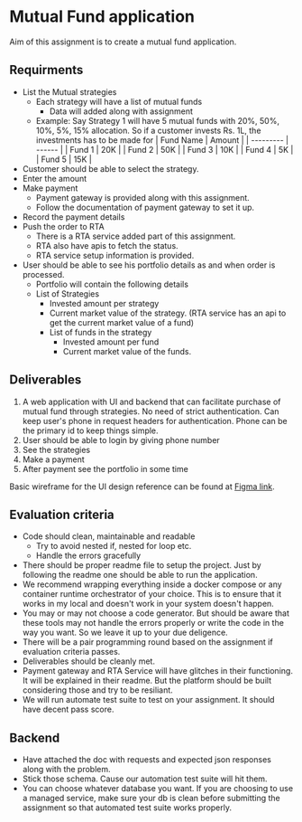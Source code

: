 # Mutual Fund application

Aim of this assignment is to create a mutual fund application.

## Requirments

- List the Mutual strategies
  - Each strategy will have a list of mutual funds
    - Data will added along with assignment
  - Example: Say Strategy 1 will have 5 mutual funds with 20%, 50%, 10%, 5%, 15% allocation. So if a customer invests Rs. 1L, the investments has to be made for
    | Fund Name | Amount |
    | --------- | ------ |
    | Fund 1 | 20K |
    | Fund 2 | 50K |
    | Fund 3 | 10K |
    | Fund 4 | 5K |
    | Fund 5 | 15K |
- Customer should be able to select the strategy.
- Enter the amount
- Make payment
  - Payment gateway is provided along with this assignment.
  - Follow the documentation of payment gateway to set it up.
- Record the payment details
- Push the order to RTA
  - There is a RTA service added part of this assignment.
  - RTA also have apis to fetch the status.
  - RTA service setup information is provided.
- User should be able to see his portfolio details as and when order is processed.
  - Portfolio will contain the following details
  - List of Strategies
    - Invested amount per strategy
    - Current market value of the strategy. (RTA service has an api to get the current market value of a fund)
    - List of funds in the strategy
      - Invested amount per fund
      - Current market value of the funds.

## Deliverables

1. A web application with UI and backend that can facilitate purchase of mutual fund through strategies. No need of strict authentication. Can keep user's phone in request headers for authentication. Phone can be the primary id to keep things simple.
2. User should be able to login by giving phone number
3. See the strategies
4. Make a payment
5. After payment see the portfolio in some time

Basic wireframe for the UI design reference can be found at [Figma link](https://www.figma.com/file/y1vgJNCPvOH2yyEKGCHDDu/Mutual-Fund-App-Assignment?type=design&node-id=0%3A1&mode=design&t=kBBvBLZqrhi6NFM9-1).

## Evaluation criteria

- Code should clean, maintainable and readable
  - Try to avoid nested if, nested for loop etc.
  - Handle the errors gracefully
- There should be proper readme file to setup the project. Just by following the readme one should be able to run the application.
- We recommend wrapping everything inside a docker compose or any container runtime orchestrator of your choice. This is to ensure that it works in my local and doesn't work in your system doesn't happen.
- You may or may not choose a code generator. But should be aware that these tools may not handle the errors properly or write the code in the way you want. So we leave it up to your due deligence.
- There will be a pair programming round based on the assignment if evaluation criteria passes.
- Deliverables should be cleanly met.
- Payment gateway and RTA Service will have glitches in their functioning. It will be explained in their readme. But the platform should be built considering those and try to be resiliant.
- We will run automate test suite to test on your assignment. It should have decent pass score.

## Backend

- Have attached the doc with requests and expected json responses along with the problem.
- Stick those schema. Cause our automation test suite will hit them.
- You can choose whatever database you want. If you are choosing to use a managed service, make sure your db is clean before submitting the assignment so that automated test suite works properly.
